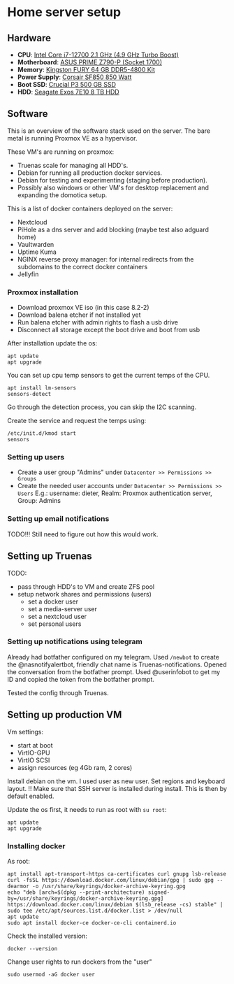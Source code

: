 # Home server setup

## Hardware

- **CPU**: [Intel Core i7-12700 2.1 GHz (4.9 GHz Turbo Boost)](https://www.alternate.be/Intel/Core-i7-12700-2-1-GHz-(4-9-GHz-Turbo-Boost)-socket-1700-processor/html/product/1778354)
- **Motherboard**: [ASUS PRIME Z790-P (Socket 1700)](https://www.alternate.be/ASUS/PRIME-Z790-P-socket-1700-moederbord/html/product/1868082)
- **Memory**: [Kingston FURY 64 GB DDR5-4800 Kit](https://www.alternate.be/Kingston-FURY/64-GB-DDR5-4800-Kit-werkgeheugen/html/product/1826099)
- **Power Supply**: [Corsair SF850 850 Watt](https://www.alternate.be/Corsair/SF850-850-Watt-voeding/html/product/100061554)
- **Boot SSD**: [Crucial P3 500 GB SSD](https://www.alternate.be/Crucial/P3-500-GB-SSD/html/product/1854379)
- **HDD**: [Seagate Exos 7E10 8 TB HDD](https://www.alternate.be/Seagate/Exos-7E10-8-TB-harde-schijf/html/product/1789459)

## Software
This is an overview of the software stack used on the server.
The bare metal is running Proxmox VE as a hypervisor.

These VM's are running on proxmox:
- Truenas scale for managing all HDD's.
- Debian for running all production docker services.
- Debian for testing and experimenting (staging before production).
- Possibly also windows or other VM's for desktop replacement and expanding the domotica setup.

This is a list of docker containers deployed on the server:
- Nextcloud
- PiHole as a dns server and add blocking (maybe test also adguard home)
- Vaultwarden
- Uptime Kuma
- NGINX reverse proxy manager: for internal redirects from the subdomains to the correct docker containers
- Jellyfin

### Proxmox installation
- Download proxmox VE iso (in this case 8.2-2)
- Download balena etcher if not installed yet
- Run balena etcher with admin rights to flash a usb drive
- Disconnect all storage except the boot drive and boot from usb

After installation update the os:
```
apt update
apt upgrade
```

You can set up cpu temp sensors to get the current temps of the CPU.
```
apt install lm-sensors
sensors-detect
```

Go through the detection process, you can skip the I2C scanning.

Create the service and request the temps using:
```
/etc/init.d/kmod start
sensors
```

### Setting up users
- Create a user group "Admins" under ``Datacenter >> Permissions >> Groups``
- Create the needed user accounts under ``Datacenter >> Permissions >> Users``
    E.g.: username: dieter, Realm: Proxmox authentication server, Group: Admins

### Setting up email notifications
TODO!!!
Still need to figure out how this would work.

## Setting up Truenas
TODO:
- pass through HDD's to VM and create ZFS pool
- setup network shares and permissions (users)
  - set a docker user
  - set a media-server user
  - set a nextcloud user
  - set personal users
 
### Setting up notifications using telegram
Already had botfather configured on my telegram.
Used ``/newbot`` to create the @nasnotifyalertbot, friendly chat name is Truenas-notifications.
Opened the conversation from the botfather prompt.
Used @userinfobot to get my ID and copied the token from the botfather prompt.

Tested the config through Truenas.

## Setting up production VM
Vm settings:
- start at boot
- VirtIO-GPU
- VirtIO SCSI
- assign resources (eg 4Gb ram, 2 cores)

Install debian on the vm.
I used user as new user.
Set regions and keyboard layout.
!! Make sure that SSH server is installed during install. This is then by default enabled.

Update the os first, it needs to run as root with ``su root``:
```
apt update
apt upgrade
```

### Installing docker
As root:
```
apt install apt-transport-https ca-certificates curl gnupg lsb-release
curl -fsSL https://download.docker.com/linux/debian/gpg | sudo gpg --dearmor -o /usr/share/keyrings/docker-archive-keyring.gpg
echo "deb [arch=$(dpkg --print-architecture) signed-by=/usr/share/keyrings/docker-archive-keyring.gpg] https://download.docker.com/linux/debian $(lsb_release -cs) stable" | sudo tee /etc/apt/sources.list.d/docker.list > /dev/null
apt update
sudo apt install docker-ce docker-ce-cli containerd.io
```

Check the installed version:
```
docker --version
```

Change user rights to run dockers from the "user"
```
sudo usermod -aG docker user
```

